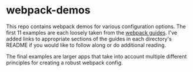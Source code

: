 # webpack-demos

This repo contains webpack demos for various configuration options. The first 11 examples are each loosely taken from the [webpack guides](https://webpack.js.org/guides/). I've added links to appropriate sections of the guides in each directory's README if you would like to follow along or do additional reading.

The final examples are larger apps that take into account multiple different principles for creating a robust webpack config.
